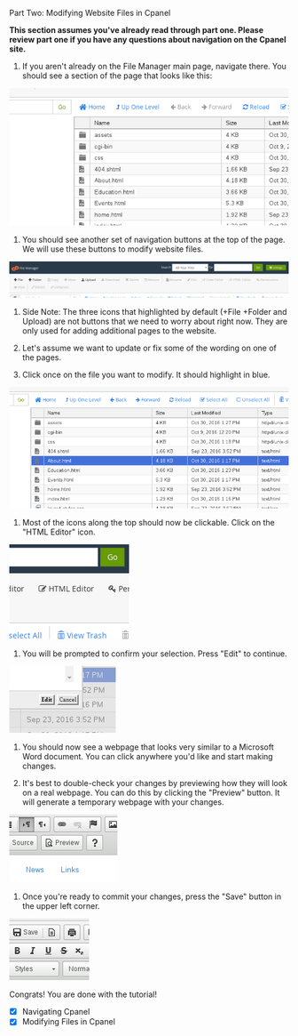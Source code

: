 Part Two: Modifying Website Files in Cpanel

**This section assumes you've already read through part one. Please review part one if you have any questions about navigation on the Cpanel site.**

1. If you aren't already on the File Manager main page, navigate there. You should see a section of the page that looks like this:

  ![Image of File List Overview](./images/FileListOverview.png)

1. You should see another set of navigation buttons at the top of the page. We will use these buttons to modify website files.

  ![Image of Top Nav Buttons](./images/TopNavButtons.png)

1. Side Note: The three icons that highlighted by default (+File +Folder and Upload) are not buttons that we need to worry about right now. They are only used for adding additional pages to the website.

1. Let's assume we want to update or fix some of the wording on one of the pages.

1. Click once on the file you want to modify. It should highlight in blue.

  ![Image of Highlighted File](./images/HighlightedFile.png)

1. Most of the icons along the top should now be clickable. Click on the "HTML Editor" icon.

  ![Image of HTML Editor](./images/HTMLEditor.png)

1. You will be prompted to confirm your selection. Press "Edit" to continue.

  ![Image of Confirm Edit Button](./images/ConfirmEdit.png)

1. You should now see a webpage that looks very similar to a Microsoft Word document. You can click anywhere you'd like and start making changes.

1. It's best to double-check your changes by previewing how they will look on a real webpage. You can do this by clicking the "Preview" button. It will generate a temporary webpage with your changes.

  ![Image of Preview Button](./images/PreviewButton.png)

1. Once you're ready to commit your changes, press the "Save" button in the upper left corner.

  ![Image of Save Button](./images/SaveButton.png)

Congrats! You are done with the tutorial!
- [x] Navigating Cpanel
- [x] Modifying Files in Cpanel
